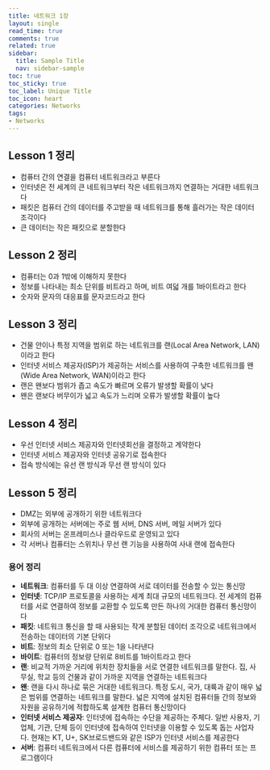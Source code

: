 ```yaml
---
title: 네트워크 1장
layout: single
read_time: true
comments: true
related: true
sidebar:
  title: Sample Title
  nav: sidebar-sample
toc: true
toc_sticky: true
toc_label: Unique Title
toc_icon: heart
categories: Networks
tags:
- Networks
---
```


## Lesson 1 정리
* 컴퓨터 간의 연결을 컴퓨터 네트워크라고 부른다
* 인터넷은 전 세계의 큰 네트워크부터 작은 네트워크까지 연결하는 거대한 네트워크다
* 패킷은 컴퓨터 간의 데이터를 주고받을 때 네트워크를 통해 흘러가는 작은 데이터 조각이다
* 큰 데이터는 작은 패킷으로 분할한다

## Lesson 2 정리
* 컴퓨터는 0과 1밖에 이해하지 못한다
* 정보를 나타내는 최소 단위를 비트라고 하며, 비트 여덟 개를 1바이트라고 한다
* 숫자와 문자의 대응표를 문자코드라고 한다

## Lesson 3 정리
* 건물 안이나 특정 지역을 범위로 하는 네트워크를 랜(Local Area Network, LAN)이라고 한다
* 인터넷 서비스 제공자(ISP)가 제공하는 서비스를 사용하여 구축한 네트워크를 왠(Wide Area Network, WAN)이라고 한다
* 랜은 왠보다 범위가 좁고 속도가 빠르며 오류가 발생할 확률이 낮다
* 왠은 랜보다 버무이가 넓고 속도가 느리며 오류가 발생할 확률이 높다

## Lesson 4 정리
* 우선 인터넷 서비스 제공자와 인터넷회선을 결정하고 계약한다
* 인터넷 서비스 제공자와 인터넷 공유기로 접속한다
* 접속 방식에는 유선 랜 방식과 무선 랜 방식이 있다

## Lesson 5 정리
* DMZ는 외부에 공개하기 위한 네트워크다
* 외부에 공개하는 서버에는 주로 웹 서버, DNS 서버, 메일 서버가 있다
* 회사의 서버는 온프레미스나 클라우드로 운영되고 있다
* 각 서버나 컴퓨터는 스위치나 무선 랜 기능을 사용하여 사내 랜에 접속한다


### 용어 정리
* **네트워크**: 컴퓨터를 두 대 이상 연결하여 서로 데이터를 전송할 수 있는 통신망
* **인터넷**: TCP/IP 프로토콜을 사용하는 세계 최대 규모의 네트워크다. 전 세계의 컴퓨터를 서로 연결하여 정보를 교환할 수 있도록 만든 하나의 거대한 컴퓨터 통신망이다
* **패킷**: 네트워크 통신을 할 때 사용되는 작게 분할된 데이터 조각으로 네트워크에서 전송하는 데이터의 기본 단위다
* **비트**: 정보의 최소 단위로 0 또는 1을 나타낸다
* **바이트**: 컴퓨터의 정보량 단위로 8비트를 1바이트라고 한다
* **랜**: 비교적 가까운 거리에 위치한 장치들을 서로 연결한 네트워크를 말한다. 집, 사무실, 학교 등의 건물과 같이 가까운 지역을 연결하는 네트워크다
* **왠**: 랜을 다시 하나로 묶은 거대한 네트워크다. 특정 도시, 국가, 대륙과 같이 매우 넓은 범위를 연결하는 네트워크를 말한다. 넓은 지역에 설치된 컴퓨터들 간의 정보와 자원을 공유하기에 적합하도록 설계한 컴퓨터 통신망이다
* **인터넷 서비스 제공자**: 인터넷에 접속하는 수단을 제공하는 주체다. 일반 사용자, 기업체, 기관, 단체 등이 인터넷에 접속하여 인터넷을 이용할 수 있도록 돕는 사업자다. 현재는 KT, U+, SK브로드밴드와 같은 ISP가 인터넷 서비스를 제공한다
* **서버**: 컴퓨터 네트워크에서 다른 컴퓨터에 서비스를 제공하기 위한 컴퓨터 또는 프로그램이다